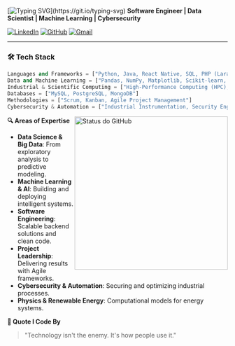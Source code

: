 [![Typing SVG](https://readme-typing-svg.herokuapp.com/?font=Ubuntu+Condensed&color=ee9c53&size=25&width=1000&lines=👋+Hello,+I'm+Amanda+Borges!)](https://git.io/typing-svg)
**Software Engineer | Data Scientist | Machine Learning | Cybersecurity**

[![LinkedIn](https://img.shields.io/badge/LinkedIn-Connect-blue?style=flat&logo=linkedin)](https://linkedin.com/in/amandadecassiaborges)
[![GitHub](https://img.shields.io/badge/GitHub-Follow-black?style=flat&logo=github)](https://github.com/amandadecassiaborges)
[![Gmail](https://img.shields.io/badge/Gmail-Contact-red?style=flat&logo=gmail)](mailto:amandaborgeses@email.com)

---

### 🛠️ **Tech Stack**
```python
Languages and Frameworks = ["Python, Java, React Native, SQL, PHP (Laravel, Blade), Spring Boot"]
Data and Machine Learning = ["Pandas, NumPy, Matplotlib, Scikit-learn, TensorFlow"]
Industrial & Scientific Computing = ["High-Performance Computing (HPC), Modeling & Simulation"]
Databases = ["MySQL, PostgreSQL, MongoDB"]
Methodologies = ["Scrum, Kanban, Agile Project Management"]
Cybersecurity & Automation = ["Industrial Instrumentation, Security Engineering"]
```
<img align='right' width="350px" src="https://github-readme-stats.vercel.app/api?username=amandadecassiaborges&show_icons=true&theme=dark" alt="Status do GitHub">

**🔍 Areas of Expertise**
- **Data Science & Big Data**: From exploratory analysis to predictive modeling.
- **Machine Learning & AI**: Building and deploying intelligent systems.
- **Software Engineering**: Scalable backend solutions and clean code.
- **Project Leadership**: Delivering results with Agile frameworks.
- **Cybersecurity & Automation**: Securing and optimizing industrial processes.
- **Physics & Renewable Energy**: Computational models for energy systems.

**💬 Quote I Code By**
> "Technology isn't the enemy. It's how people use it."

